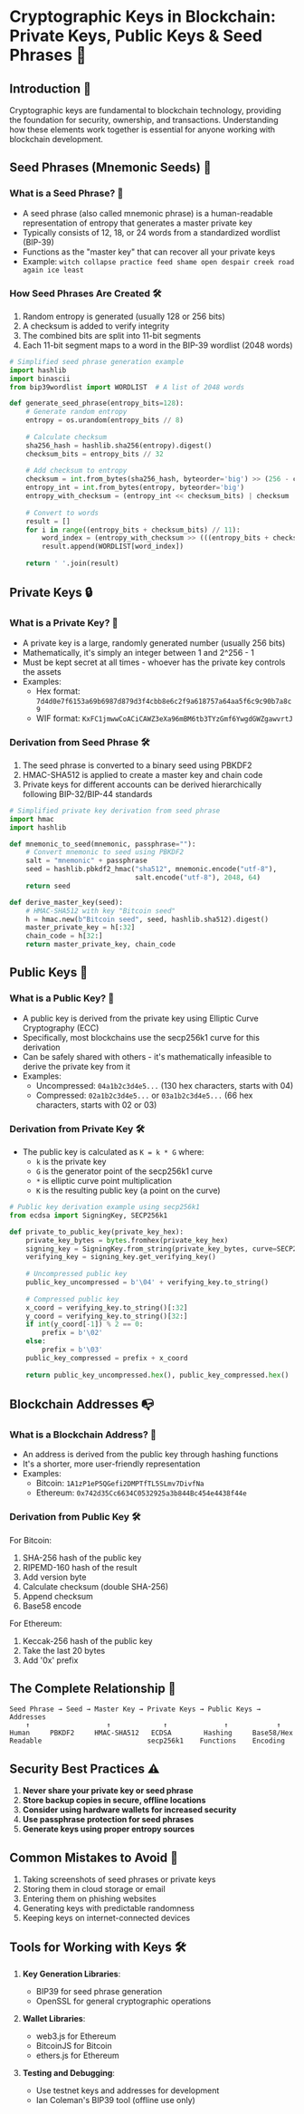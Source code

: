# Cryptographic Keys in Blockchain: Private Keys, Public Keys & Seed Phrases 🔐

## Introduction 🌟
Cryptographic keys are fundamental to blockchain technology, providing the foundation for security, ownership, and transactions. Understanding how these elements work together is essential for anyone working with blockchain development.

## Seed Phrases (Mnemonic Seeds) 🌱

### What is a Seed Phrase? 📝
- A seed phrase (also called mnemonic phrase) is a human-readable representation of entropy that generates a master private key
- Typically consists of 12, 18, or 24 words from a standardized wordlist (BIP-39)
- Functions as the "master key" that can recover all your private keys
- Example: `witch collapse practice feed shame open despair creek road again ice least`

### How Seed Phrases Are Created 🛠️
1. Random entropy is generated (usually 128 or 256 bits)
2. A checksum is added to verify integrity
3. The combined bits are split into 11-bit segments
4. Each 11-bit segment maps to a word in the BIP-39 wordlist (2048 words)

```python
# Simplified seed phrase generation example
import hashlib
import binascii
from bip39wordlist import WORDLIST  # A list of 2048 words

def generate_seed_phrase(entropy_bits=128):
    # Generate random entropy
    entropy = os.urandom(entropy_bits // 8)
    
    # Calculate checksum
    sha256_hash = hashlib.sha256(entropy).digest()
    checksum_bits = entropy_bits // 32
    
    # Add checksum to entropy
    checksum = int.from_bytes(sha256_hash, byteorder='big') >> (256 - checksum_bits)
    entropy_int = int.from_bytes(entropy, byteorder='big')
    entropy_with_checksum = (entropy_int << checksum_bits) | checksum
    
    # Convert to words
    result = []
    for i in range((entropy_bits + checksum_bits) // 11):
        word_index = (entropy_with_checksum >> (((entropy_bits + checksum_bits) // 11) - 1 - i) * 11) & 0x7FF
        result.append(WORDLIST[word_index])
    
    return ' '.join(result)
```

## Private Keys 🔒

### What is a Private Key? 📝
- A private key is a large, randomly generated number (usually 256 bits)
- Mathematically, it's simply an integer between 1 and 2^256 - 1
- Must be kept secret at all times - whoever has the private key controls the assets
- Examples:
  - Hex format: `7d4d0e7f6153a69b6987d879d3f4cbb8e6c2f9a618757a64aa5f6c9c90b7a8c9`
  - WIF format: `KxFC1jmwwCoACiCAWZ3eXa96mBM6tb3TYzGmf6YwgdGWZgawvrtJ`

### Derivation from Seed Phrase 🛠️
1. The seed phrase is converted to a binary seed using PBKDF2
2. HMAC-SHA512 is applied to create a master key and chain code
3. Private keys for different accounts can be derived hierarchically following BIP-32/BIP-44 standards

```python
# Simplified private key derivation from seed phrase
import hmac
import hashlib

def mnemonic_to_seed(mnemonic, passphrase=""):
    # Convert mnemonic to seed using PBKDF2
    salt = "mnemonic" + passphrase
    seed = hashlib.pbkdf2_hmac("sha512", mnemonic.encode("utf-8"), 
                               salt.encode("utf-8"), 2048, 64)
    return seed

def derive_master_key(seed):
    # HMAC-SHA512 with key "Bitcoin seed"
    h = hmac.new(b"Bitcoin seed", seed, hashlib.sha512).digest()
    master_private_key = h[:32]
    chain_code = h[32:]
    return master_private_key, chain_code
```

## Public Keys 🔑

### What is a Public Key? 📝
- A public key is derived from the private key using Elliptic Curve Cryptography (ECC)
- Specifically, most blockchains use the secp256k1 curve for this derivation
- Can be safely shared with others - it's mathematically infeasible to derive the private key from it
- Examples:
  - Uncompressed: `04a1b2c3d4e5...` (130 hex characters, starts with 04)
  - Compressed: `02a1b2c3d4e5...` or `03a1b2c3d4e5...` (66 hex characters, starts with 02 or 03)

### Derivation from Private Key 🛠️
- The public key is calculated as `K = k * G` where:
  - `k` is the private key
  - `G` is the generator point of the secp256k1 curve
  - `*` is elliptic curve point multiplication
  - `K` is the resulting public key (a point on the curve)

```python
# Public key derivation example using secp256k1
from ecdsa import SigningKey, SECP256k1

def private_to_public_key(private_key_hex):
    private_key_bytes = bytes.fromhex(private_key_hex)
    signing_key = SigningKey.from_string(private_key_bytes, curve=SECP256k1)
    verifying_key = signing_key.get_verifying_key()
    
    # Uncompressed public key
    public_key_uncompressed = b'\04' + verifying_key.to_string()
    
    # Compressed public key
    x_coord = verifying_key.to_string()[:32]
    y_coord = verifying_key.to_string()[32:]
    if int(y_coord[-1]) % 2 == 0:
        prefix = b'\02'
    else:
        prefix = b'\03'
    public_key_compressed = prefix + x_coord
    
    return public_key_uncompressed.hex(), public_key_compressed.hex()
```

## Blockchain Addresses 📭

### What is a Blockchain Address? 📝
- An address is derived from the public key through hashing functions
- It's a shorter, more user-friendly representation
- Examples:
  - Bitcoin: `1A1zP1eP5QGefi2DMPTfTL5SLmv7DivfNa`
  - Ethereum: `0x742d35Cc6634C0532925a3b844Bc454e4438f44e`

### Derivation from Public Key 🛠️
For Bitcoin:
1. SHA-256 hash of the public key
2. RIPEMD-160 hash of the result
3. Add version byte
4. Calculate checksum (double SHA-256)
5. Append checksum
6. Base58 encode

For Ethereum:
1. Keccak-256 hash of the public key
2. Take the last 20 bytes
3. Add '0x' prefix

## The Complete Relationship 🔄

```
Seed Phrase → Seed → Master Key → Private Keys → Public Keys → Addresses
    ↑                   ↑             ↑              ↑            ↑
Human     PBKDF2     HMAC-SHA512   ECDSA        Hashing     Base58/Hex
Readable                          secp256k1    Functions    Encoding
```

## Security Best Practices ⚠️

1. **Never share your private key or seed phrase**
2. **Store backup copies in secure, offline locations**
3. **Consider using hardware wallets for increased security**
4. **Use passphrase protection for seed phrases**
5. **Generate keys using proper entropy sources**

## Common Mistakes to Avoid 🚫

1. Taking screenshots of seed phrases or private keys
2. Storing them in cloud storage or email
3. Entering them on phishing websites
4. Generating keys with predictable randomness
5. Keeping keys on internet-connected devices

## Tools for Working with Keys 🛠️

1. **Key Generation Libraries**:
   - BIP39 for seed phrase generation
   - OpenSSL for general cryptographic operations

2. **Wallet Libraries**:
   - web3.js for Ethereum
   - BitcoinJS for Bitcoin
   - ethers.js for Ethereum

3. **Testing and Debugging**:
   - Use testnet keys and addresses for development
   - Ian Coleman's BIP39 tool (offline use only)
